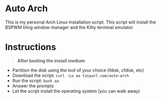 # Auto Arch
This is my personal Arch Linux installation script. This script will install the BSPWM tiling window manager and the Kitty terminal emulator.

# Instructions
> **After booting the install medium**
- Partition the disk using the tool of your choice (fdisk, cfdisk, etc)
- Download the script: `curl -Lo aa tinyurl.com/auto-arch`
- Run the script: `bash aa`
- Answer the prompts
- Let the script install the operating system (you can walk away)
